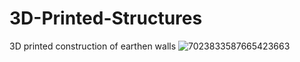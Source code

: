 # 3D-Printed-Structures
3D printed construction of earthen walls
![7023833587665423663](https://user-images.githubusercontent.com/146181/140856354-a1bfa48e-c34f-4793-97a9-1d8aa0b484b4.gif)
